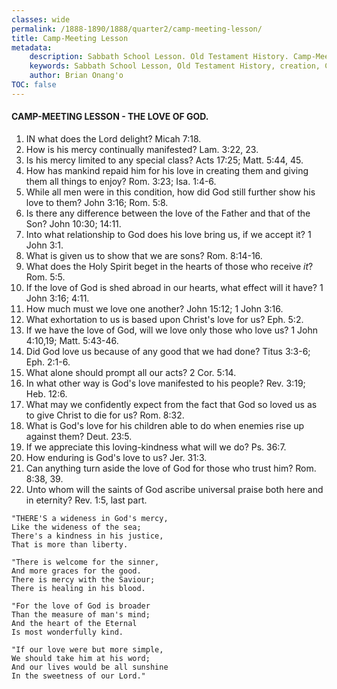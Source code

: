 ```yaml
---
classes: wide
permalink: /1888-1890/1888/quarter2/camp-meeting-lesson/
title: Camp-Meeting Lesson
metadata:
    description: Sabbath School Lesson. Old Testament History. Camp-Meeting Lesson. 1888. Creation.
    keywords: Sabbath School Lesson, Old Testament History, creation, Camp-Meeting Lesson 1888.
    author: Brian Onang'o
TOC: false
---
```


#### CAMP-MEETING LESSON - THE LOVE OF GOD.

1. IN what does the Lord delight? Micah 7:18.
2. How is his mercy continually manifested? Lam. 3:22, 23.
3. Is his mercy limited to any special class? Acts 17:25; Matt. 5:44, 45.
4. How has mankind repaid him for his love in creating them and giving them all things to enjoy? Rom. 3:23; Isa. 1:4-6.
5. While all men were in this condition, how did God still further show his love to them? John 3:16; Rom. 5:8.
6. Is there any difference between the love of the Father and that of the Son? John 10:30; 14:11.
7. Into what relationship to God does his love bring us, if we accept it? 1 John 3:1.
8. What is given us to show that we are sons? Rom. 8:14-16.
9. What does the Holy Spirit beget in the hearts of those who receive *it*? Rom. 5:5.
10. If the love of God is shed abroad in our hearts, what effect will it have? 1 John 3:16; 4:11.
11. How much must we love one another? John 15:12; 1 John 3:16.
12. What exhortation to us is based upon Christ's love for us? Eph. 5:2.
13. If we have the love of God, will we love only those who love us? 1 John 4:10,19; Matt. 5:43-46.
14. Did God love us because of any good that we had done? Titus 3:3-6; Eph. 2:1-6.
15. What alone should prompt all our acts? 2 Cor. 5:14.
16. In what other way is God's love manifested to his people? Rev. 3:19; Heb. 12:6.
17. What may we confidently expect from the fact that God so loved us as to give Christ to die for us? Rom. 8:32.
18. What is God's love for his children able to do when enemies rise up against them? Deut. 23:5.
19. If we appreciate this loving-kindness what will we do? Ps. 36:7.
20. How enduring is God's love to us? Jer. 31:3.
21. Can anything turn aside the love of God for those who trust him? Rom. 8:38, 39.
22. Unto whom will the saints of God ascribe universal praise both here and in eternity? Rev. 1:5, last part.

```
"THERE'S a wideness in God's mercy,
Like the wideness of the sea;
There's a kindness in his justice,
That is more than liberty.

"There is welcome for the sinner,
And more graces for the good.
There is mercy with the Saviour;
There is healing in his blood.

"For the love of God is broader
Than the measure of man's mind;
And the heart of the Eternal
Is most wonderfully kind.

"If our love were but more simple,
We should take him at his word;
And our lives would be all sunshine
In the sweetness of our Lord."
```